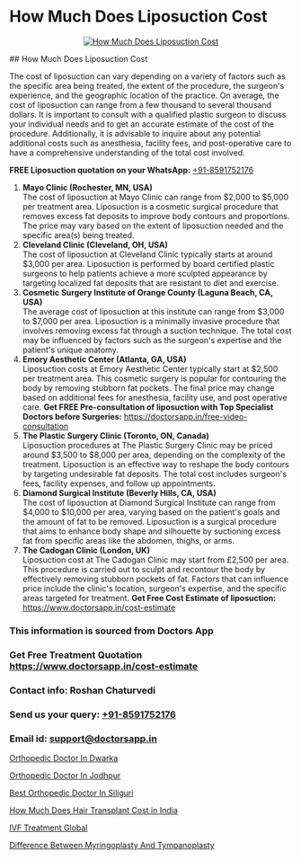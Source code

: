 # How Much Does Liposuction Cost

<p align="center">
  <a href="https://doctorsapp.co.in/uploads/treatment_image/Risks%20and%20benefits%20of%20liposuction.jpg">
    <img src="https://doctorsapp.co.in/treatment/liposuction" alt="How Much Does Liposuction Cost">
  </a>
</p>
## How Much Does Liposuction Cost

The cost of liposuction can vary depending on a variety of factors such as the specific area being treated, the extent of the procedure, the surgeon's experience, and the geographic location of the practice. On average, the cost of liposuction can range from a few thousand to several thousand dollars. It is important to consult with a qualified plastic surgeon to discuss your individual needs and to get an accurate estimate of the cost of the procedure. Additionally, it is advisable to inquire about any potential additional costs such as anesthesia, facility fees, and post-operative care to have a comprehensive understanding of the total cost involved.

**FREE Liposuction quotation on your WhatsApp:**  [+91-8591752176](https://api.whatsapp.com/send?phone=8591752176)

1) **Mayo Clinic (Rochester, MN, USA)**  
     The cost of liposuction at Mayo Clinic can range from $2,000 to $5,000 per treatment area. Liposuction is a cosmetic surgical procedure that removes excess fat deposits to improve body contours and proportions. The price may vary based on the extent of liposuction needed and the specific area(s) being treated.
2) **Cleveland Clinic (Cleveland, OH, USA)**  
     The cost of liposuction at Cleveland Clinic typically starts at around $3,000 per area. Liposuction is performed by board certified plastic surgeons to help patients achieve a more sculpted appearance by targeting localized fat deposits that are resistant to diet and exercise.
3) **Cosmetic Surgery Institute of Orange County (Laguna Beach, CA, USA)**  
     The average cost of liposuction at this institute can range from $3,000 to $7,000 per area. Liposuction is a minimally invasive procedure that involves removing excess fat through a suction technique. The total cost may be influenced by factors such as the surgeon's expertise and the patient's unique anatomy.
4) **Emory Aesthetic Center (Atlanta, GA, USA)**  
     Liposuction costs at Emory Aesthetic Center typically start at $2,500 per treatment area. This cosmetic surgery is popular for contouring the body by removing stubborn fat pockets. The final price may change based on additional fees for anesthesia, facility use, and post operative care.
**Get FREE Pre-consultation of liposuction with Top Specialist Doctors before Surgeries:** https://doctorsapp.in/free-video-consultation
5) **The Plastic Surgery Clinic (Toronto, ON, Canada)**  
     Liposuction procedures at The Plastic Surgery Clinic may be priced around $3,500 to $8,000 per area, depending on the complexity of the treatment. Liposuction is an effective way to reshape the body contours by targeting undesirable fat deposits. The total cost includes surgeon's fees, facility expenses, and follow up appointments.
6) **Diamond Surgical Institute (Beverly Hills, CA, USA)**  
     The cost of liposuction at Diamond Surgical Institute can range from $4,000 to $10,000 per area, varying based on the patient's goals and the amount of fat to be removed. Liposuction is a surgical procedure that aims to enhance body shape and silhouette by suctioning excess fat from specific areas like the abdomen, thighs, or arms.
7) **The Cadogan Clinic (London, UK)**  
     Liposuction cost at The Cadogan Clinic may start from £2,500 per area. This procedure is carried out to sculpt and recontour the body by effectively removing stubborn pockets of fat. Factors that can influence price include the clinic's location, surgeon's expertise, and the specific areas targeted for treatment.
**Get Free Cost Estimate of liposuction:** https://www.doctorsapp.in/cost-estimate

### This information is sourced from Doctors App 
### Get Free Treatment Quotation https://www.doctorsapp.in/cost-estimate
### Contact info: Roshan Chaturvedi 
### Send us your query: [+91-8591752176](https://api.whatsapp.com/send?phone=8591752176) 
### Email id: support@doctorsapp.in

[Orthopedic Doctor In Dwarka](https://www.linkedin.com/pulse/orthopedic-doctor-dwarka-doctorsapp-chittagong-d3poe?trackingId=qvurFQVBM1g%2FEbp%2FxA0PLg%3D%3D&lipi=urn%3Ali%3Apage%3Ad_flagship3_company_admin%3BddPc4oDaSTuh6mJcYb9fAg%3D%3D)

[Orthopedic Doctor In Jodhpur](https://www.linkedin.com/pulse/orthopedic-doctor-jodhpur-doctorsapp-khulna-njcve/?lipi=urn%3Ali%3Apage%3Ad_flagship3_publishing_published%3B6s0HL1EnS62Kk1Ppug3b7A%3D%3D)

[Best Orthopedic Doctor In Siliguri](https://medium.com/@vimalrana22/best-orthopedic-doctor-in-siliguri-7782c32ba57e)

[How Much Does Hair Transplant Cost in India](https://medium.com/@anupkakkar5/how-much-does-hair-transplant-cost-in-india-9dac7c264608)

[IVF Treatment Global](https://doctors-apps.github.io/doctorsapp/ivf-treatment-global)

[Difference Between Myringoplasty And Tympanoplasty](https://doctors-apps.github.io/doctorsapp/difference-between-myringoplasty-and-tympanoplasty)

